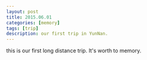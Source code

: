 ```yaml
---
layout: post
title: 2015.06.01
categories: [memory]
tags: [trip]
description: our first trip in YunNan.
---
```


this is our first long distance trip. It's worth to memory.
